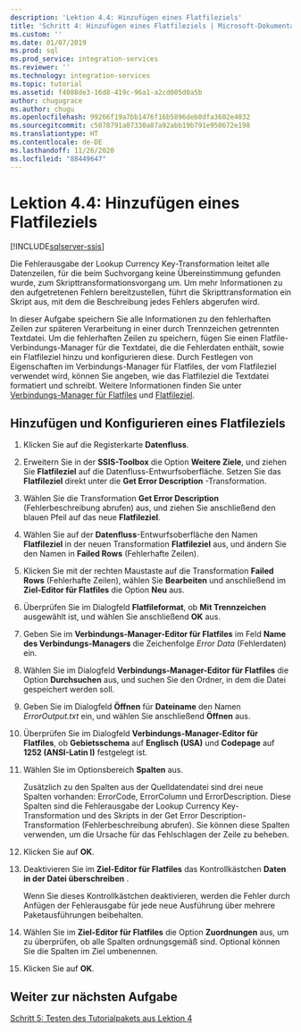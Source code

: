 ```yaml
---
description: 'Lektion 4.4: Hinzufügen eines Flatfileziels'
title: 'Schritt 4: Hinzufügen eines Flatfileziels | Microsoft-Dokumentation'
ms.custom: ''
ms.date: 01/07/2019
ms.prod: sql
ms.prod_service: integration-services
ms.reviewer: ''
ms.technology: integration-services
ms.topic: tutorial
ms.assetid: f4088de3-16d8-419c-96a1-a2cd005d0a5b
author: chugugrace
ms.author: chugu
ms.openlocfilehash: 99266f19a7bb1476f16b5896deb8dfa3602e4032
ms.sourcegitcommit: c5078791a07330a87a92abb19b791e950672e198
ms.translationtype: HT
ms.contentlocale: de-DE
ms.lasthandoff: 11/26/2020
ms.locfileid: "88449647"
---
```

# <a name="lesson-4-4-add-a-flat-file-destination"></a>Lektion 4.4: Hinzufügen eines Flatfileziels

[!INCLUDE[sqlserver-ssis](../includes/applies-to-version/sqlserver-ssis.md)]



Die Fehlerausgabe der Lookup Currency Key-Transformation leitet alle Datenzeilen, für die beim Suchvorgang keine Übereinstimmung gefunden wurde, zum Skripttransformationsvorgang um. Um mehr Informationen zu den aufgetretenen Fehlern bereitzustellen, führt die Skripttransformation ein Skript aus, mit dem die Beschreibung jedes Fehlers abgerufen wird.  
  
In dieser Aufgabe speichern Sie alle Informationen zu den fehlerhaften Zeilen zur späteren Verarbeitung in einer durch Trennzeichen getrennten Textdatei. Um die fehlerhaften Zeilen zu speichern, fügen Sie einen Flatfile-Verbindungs-Manager für die Textdatei, die die Fehlerdaten enthält, sowie ein Flatfileziel hinzu und konfigurieren diese. Durch Festlegen von Eigenschaften im Verbindungs-Manager für Flatfiles, der vom Flatfileziel verwendet wird, können Sie angeben, wie das Flatfileziel die Textdatei formatiert und schreibt. Weitere Informationen finden Sie unter [Verbindungs-Manager für Flatfiles](../integration-services/connection-manager/flat-file-connection-manager.md) und [Flatfileziel](../integration-services/data-flow/flat-file-destination.md).  
  
## <a name="add-and-configure-a-flat-file-destination"></a>Hinzufügen und Konfigurieren eines Flatfileziels  
  
1.  Klicken Sie auf die Registerkarte **Datenfluss**.  
  
2.  Erweitern Sie in der **SSIS-Toolbox** die Option **Weitere Ziele**, und ziehen Sie **Flatfileziel** auf die Datenfluss-Entwurfsoberfläche. Setzen Sie das **Flatfileziel** direkt unter die **Get Error Description** -Transformation.  
  
3.  Wählen Sie die Transformation **Get Error Description** (Fehlerbeschreibung abrufen) aus, und ziehen Sie anschließend den blauen Pfeil auf das neue **Flatfileziel**.  
  
4.  Wählen Sie auf der **Datenfluss**-Entwurfsoberfläche den Namen **Flatfileziel** in der neuen Transformation **Flatfileziel** aus, und ändern Sie den Namen in **Failed Rows** (Fehlerhafte Zeilen).  
  
5.  Klicken Sie mit der rechten Maustaste auf die Transformation **Failed Rows** (Fehlerhafte Zeilen), wählen Sie **Bearbeiten** und anschließend im **Ziel-Editor für Flatfiles** die Option **Neu** aus.  
  
6.  Überprüfen Sie im Dialogfeld **Flatfileformat**, ob **Mit Trennzeichen** ausgewählt ist, und wählen Sie anschließend **OK** aus.  
  
7.  Geben Sie im **Verbindungs-Manager-Editor für Flatfiles** im Feld **Name des Verbindungs-Managers** die Zeichenfolge *Error Data* (Fehlerdaten) ein.  
  
8.  Wählen Sie im Dialogfeld **Verbindungs-Manager-Editor für Flatfiles** die Option **Durchsuchen** aus, und suchen Sie den Ordner, in dem die Datei gespeichert werden soll.  
  
9. Geben Sie im Dialogfeld **Öffnen** für **Dateiname** den Namen *ErrorOutput.txt* ein, und wählen Sie anschließend **Öffnen** aus.  
  
10. Überprüfen Sie im Dialogfeld **Verbindungs-Manager-Editor für Flatfiles**, ob **Gebietsschema** auf **Englisch (USA)** und **Codepage** auf **1252 (ANSI-Latin I)** festgelegt ist.  
  
11. Wählen Sie im Optionsbereich **Spalten** aus.  
  
    Zusätzlich zu den Spalten aus der Quelldatendatei sind drei neue Spalten vorhanden: ErrorCode, ErrorColumn und ErrorDescription. Diese Spalten sind die Fehlerausgabe der Lookup Currency Key-Transformation und des Skripts in der Get Error Description-Transformation (Fehlerbeschreibung abrufen). Sie können diese Spalten verwenden, um die Ursache für das Fehlschlagen der Zeile zu beheben.  
  
12. Klicken Sie auf **OK**.  
  
13. Deaktivieren Sie im **Ziel-Editor für Flatfiles** das Kontrollkästchen **Daten in der Datei überschreiben** .  
  
    Wenn Sie dieses Kontrollkästchen deaktivieren, werden die Fehler durch Anfügen der Fehlerausgabe für jede neue Ausführung über mehrere Paketausführungen beibehalten.
  
14. Wählen Sie im **Ziel-Editor für Flatfiles** die Option **Zuordnungen** aus, um zu überprüfen, ob alle Spalten ordnungsgemäß sind. Optional können Sie die Spalten im Ziel umbenennen.  
  
15. Klicken Sie auf **OK**.  
  
## <a name="go-to-next-task"></a>Weiter zur nächsten Aufgabe
[Schritt 5: Testen des Tutorialpakets aus Lektion 4](../integration-services/lesson-4-5-testing-the-lesson-4-tutorial-package.md)  
  
  
  
